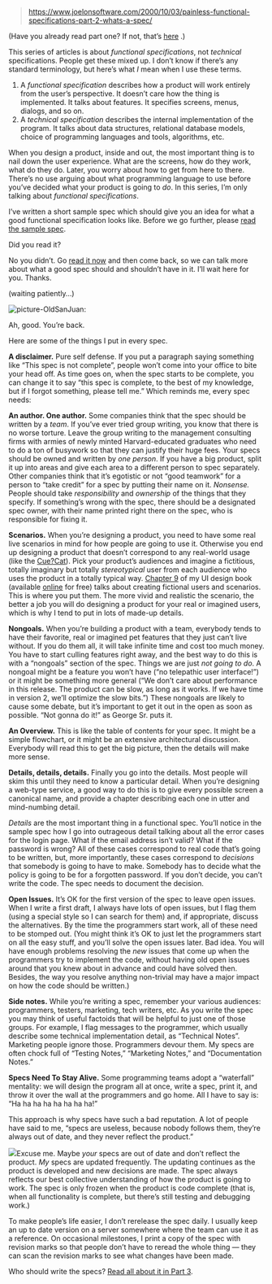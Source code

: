 
> https://www.joelonsoftware.com/2000/10/03/painless-functional-specifications-part-2-whats-a-spec/

(Have you already read part one? If not, that’s [here](https://www.joelonsoftware.com/articles/fog0000000036.html) .)

This series of articles is about _functional specifications_, not _technical_ specifications. People get these mixed up. I don’t know if there’s any standard terminology, but here’s what _I_ mean when I use these terms.

1. A _functional specification_ describes how a product will work entirely from the user’s perspective. It doesn’t care how the thing is implemented. It talks about features. It specifies screens, menus, dialogs, and so on.
2. A _technical specification_ describes the internal implementation of the program. It talks about data structures, relational database models, choice of programming languages and tools, algorithms, etc.

When you design a product, inside and out, the most important thing is to nail down the user experience. What are the screens, how do they work, what do they do. Later, you worry about how to get from here to there. There’s no use arguing about what programming language to use before you’ve decided what your product is going to _do_. In this series, I’m only talking about _functional specifications_.

I’ve written a short sample spec which should give you an idea for what a good functional specification looks like. Before we go further, please [read the sample spec](https://www.joelonsoftware.com/articles/WhatTimeIsIt.html).

Did you read it?

No you didn’t. Go [read it now](https://www.joelonsoftware.com/articles/WhatTimeIsIt.html) and then come back, so we can talk more about what a good spec should and shouldn’t have in it. I’ll wait here for you. Thanks.

(waiting patiently…)

![picture-OldSanJuan: ](https://i0.wp.com/www.joelonsoftware.com/wp-content/uploads/2000/10/San_Juan_Old_City.jpg?resize=251%2C172&ssl=1)

Ah, good. You’re back.

Here are some of the things I put in every spec.

**A disclaimer.** Pure self defense. If you put a paragraph saying something like “This spec is not complete”, people won’t come into your office to bite your head off. As time goes on, when the spec starts to be complete, you can change it to say “this spec is complete, to the best of my knowledge, but if I forgot something, please tell me.” Which reminds me, every spec needs:

**An author. One author.** Some companies think that the spec should be written by a _team_. If you’ve ever tried group writing, you know that there is no worse torture. Leave the group writing to the management consulting firms with armies of newly minted Harvard-educated graduates who need to do a ton of busywork so that they can justify their huge fees. Your specs should be owned and written by _one person_. If you have a big product, split it up into areas and give each area to a different person to spec separately. Other companies think that it’s egotistic or not “good teamwork” for a person to “take credit” for a spec by putting their name on it. _Nonsense._ People should take _responsibility_ and _ownership_ of the things that they specify. If something’s wrong with the spec, there should be a designated spec owner, with their name printed right there on the spec, who is responsible for fixing it.

**Scenarios.** When you’re designing a product, you need to have some real live scenarios in mind for how people are going to use it. Otherwise you end up designing a product that doesn’t correspond to any real-world usage (like the [Cue?Cat](https://www.joelonsoftware.com/articles/fog0000000037.html)). Pick your product’s audiences and imagine a fictitious, totally imaginary but totally _stereotypical_ user from each audience who uses the product in a totally typical way. [Chapter 9](https://www.joelonsoftware.com/uibook/chapters/fog0000000065.html) of my UI design book (available [online](https://www.joelonsoftware.com/uibook/chapters/fog0000000057.html) for free) talks about creating fictional users and scenarios. This is where you put them. The more vivid and realistic the scenario, the better a job you will do designing a product for your real or imagined users, which is why I tend to put in lots of made-up details.

**Nongoals.** When you’re building a product with a team, everybody tends to have their favorite, real or imagined pet features that they just can’t live without. If you do them all, it will take infinite time and cost too much money. You have to start culling features right away, and the best way to do this is with a “nongoals” section of the spec. Things we are just _not going to do_. A nongoal might be a feature you won’t have (“no telepathic user interface!”) or it might be something more general (“We don’t care about performance in this release. The product can be slow, as long as it works. If we have time in version 2, we’ll optimize the slow bits.”) These nongoals are likely to cause some debate, but it’s important to get it out in the open as soon as possible. “Not gonna do it!” as George Sr. puts it.

**An Overview.** This is like the table of contents for your spec. It might be a simple flowchart, or it might be an extensive architectural discussion. Everybody will read this to get the big picture, then the details will make more sense.

**Details, details, details.** Finally you go into the details. Most people will skim this until they need to know a particular detail. When you’re designing a web-type service, a good way to do this is to give every possible screen a canonical name, and provide a chapter describing each one in utter and mind-numbing detail.

_Details_ are the most important thing in a functional spec. You’ll notice in the sample spec how I go into outrageous detail talking about all the error cases for the login page. What if the email address isn’t valid? What if the password is wrong? All of these cases correspond to real code that’s going to be written, but, more importantly, these cases correspond to _decisions_ that somebody is going to have to make. Somebody has to decide what the policy is going to be for a forgotten password. If you don’t decide, you can’t write the code. The spec needs to document the decision.

**Open Issues.** It’s OK for the first version of the spec to leave open issues. When I write a first draft, I always have lots of open issues, but I flag them (using a special style so I can search for them) and, if appropriate, discuss the alternatives. By the time the programmers start work, all of these need to be stomped out. (You might think it’s OK to just let the programmers start on all the easy stuff, and you’ll solve the open issues later. Bad idea. You will have enough problems resolving the _new_ issues that come up when the programmers try to implement the code, without having old open issues around that you knew about in advance and could have solved then. Besides, the way you resolve anything non-trivial may have a major impact on how the code should be written.)

**Side notes.** While you’re writing a spec, remember your various audiences: programmers, testers, marketing, tech writers, etc. As you write the spec you may think of useful factoids that will be helpful to just one of those groups. For example, I flag messages to the programmer, which usually describe some technical implementation detail, as “Technical Notes”. Marketing people ignore those. Programmers devour them. My specs are often chock full of “Testing Notes,” “Marketing Notes,” and “Documentation Notes.”

**Specs Need To Stay Alive.** Some programming teams adopt a “waterfall” mentality: we will design the program all at once, write a spec, print it, and throw it over the wall at the programmers and go home. All I have to say is: “Ha ha ha ha ha ha ha ha!”

This approach is why specs have such a bad reputation. A lot of people have said to me, “specs are useless, because nobody follows them, they’re always out of date, and they never reflect the product.”

![](https://i0.wp.com/www.joelonsoftware.com/wp-content/uploads/2000/10/El_Yunque_Waterfall.jpg?w=730&ssl=1)Excuse me. Maybe _your_ specs are out of date and don’t reflect the product. _My_ specs are updated frequently. The updating continues as the product is developed and new decisions are made. The spec always reflects our best collective understanding of how the product is going to work. The spec is only frozen when the product is code complete (that is, when all functionality is complete, but there’s still testing and debugging work.)

To make people’s life easier, I don’t rerelease the spec daily. I usually keep an up to date version on a server somewhere where the team can use it as a reference. On occasional milestones, I print a copy of the spec with revision marks so that people don’t have to reread the whole thing — they can scan the revision marks to see what changes have been made.

Who should write the specs? [Read all about it in Part 3](https://www.joelonsoftware.com/articles/fog0000000034.html).
